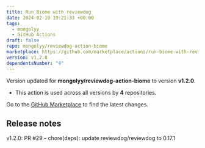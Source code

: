 ```yaml
---
title: Run Biome with reviewdog
date: 2024-02-10 19:21:33 +00:00
tags:
  - mongolyy
  - GitHub Actions
draft: false
repo: mongolyy/reviewdog-action-biome
marketplace: https://github.com/marketplace/actions/run-biome-with-reviewdog
version: v1.2.0
dependentsNumber: "4"
---
```



Version updated for **mongolyy/reviewdog-action-biome** to version **v1.2.0**.
- This action is used across all versions by **4** repositories.

Go to the [GitHub Marketplace](https://github.com/marketplace/actions/run-biome-with-reviewdog) to find the latest changes.

## Release notes

v1.2.0: PR #29 - chore(deps): update reviewdog/reviewdog to 0.17.1
